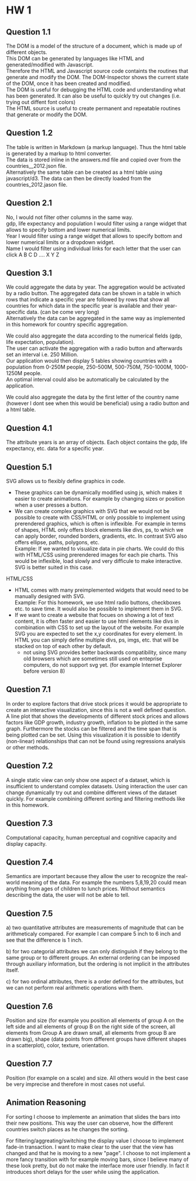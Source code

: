 HW 1
=======
 
Question 1.1
-----------
The DOM is a model of the structure of a document, which is made up of different objects.  
This DOM can be generated by languages like HTML and generated/modified with Javascript.  
Therefore the HTML and Javascript source code containts the routines that generate and modify the DOM. The DOM-Inspector shows the current state of the DOM, once it has been created and modified.  
The DOM is useful for debugging the HTML code and understanding what has been generated. It can also be useful to quickly try out changes (i.e. trying out diffent font colors)  
The HTML source is useful to create permanent and repeatable routines that generate or modify the DOM.


Question 1.2
-----------
The table is written in Markdown (a markup language). Thus the html table is generated by a markup to html converter.  
The data is stored inline in the answers.md file and copied over from the countries__2012.json file.  
Alternatively the same table can be created as a html table using javascript/d3. The data can then be directly loaded from the countries_2012.jason file.


Question 2.1
-----------
No, I would not filter other columns in the same way.  
gdp, life expectancy and population I would filter using a range widget that allows to specify bottom and lower numerical limits.  
Year I would filter using a range widget that allows to specify bottom and lower numerical limits or a dropdown widget.  
Name I would filter using individual links for each letter that the user can click A B C D .... X Y Z

Question 3.1
-----------
We could aggregate the data by year. The aggregation would be activated by a radio button. The aggregated data can be shown in a table in which rows that indicate a specific year are followed by rows that show all countries for which data in the specific year is available and their year-specific data. (can be come very long)  
Alternatively the data can be aggregated in the same way as implemented in this homework for country specific aggregation.   

We could also aggregate the data according to the numerical fields (gdp, life expectation, population).  
The user can activate the aggregation with a radio button and afterwards set an interval i.e. 250 Million.  
Our application would then display 5 tables showing countries with a population from 0-250M people, 250-500M, 500-750M, 750-1000M, 1000-1250M people.  
An optimal interval could also be automatically be calculated by the application. 
 
We could also aggregate the data by the first letter of the country name (however I dont see when this would be beneficial) using a radio button and a html table.



Question 4.1 
-----------
The attribute years is an array of objects. Each object contains the gdp, life expectancy, etc. data for a specific year.

Question 5.1
-----------
SVG allows us to flexibly define graphics in code.   
+ These graphics can  be dynamically modified using js, which makes it easier to create animations. For example by changing sizes or position when a user presses a button.  
+ We can create complex graphics with SVG that we would not be possible to create with CSS/HTML or only possible to implement using prerendered graphics, which is often is inflexible. For example in terms of shapes, HTML only offers block elements like divs, ps, to which we can apply border, rounded borders, gradients, etc. In contrast SVG also offers ellipse, paths, polygons, etc.   
Example: If we wanted to visualize data in pie charts. We could do this with HTML/CSS using prerendered images for each pie charts. This would be inflexible, load slowly and very difficule to make interactive. SVG is better suited in this case. 


HTML/CSS    
+ HTML comes with many preimplemented widgets that would need to be manually designed with SVG.  
Example: For this homework, we use html radio buttons, checkboxes etc. to save time. It would also be possible to implement them in SVG.  
+ If we want to create a website that focues on showing a lot of text content, it is often faster and easier to use html elements like divs in combination with CSS to set up the layout of the website. For example SVG you are expected to set the x,y coordinates for every element. In HTML you can simply define multiple divs,  ps, imgs, etc. that will be stacked on top of each other by default.  
	+ not using SVG provides better backwards compatibility, since many old browsers which are sometimes still used on enteprise computers, do not support svg yet. (for example Internet Explorer before version 8)



Question 7.1 
-----------
In order to explore factors that drive stock prices it would be appropriate to create an interactive visualization, since this is not a well defined question. A line plot that shows the developments of different stock prices and allows factors like GDP growth, industry growth, inflation to be plotted in the same graph. Furthermore the stocks can be filtered and the time span that is being plotted can be set. Using this visualization it is possible to identify (non-linear) relationships that can not be found using regressions analysis or other methods.

Question 7.2
-----------
A single static view can only show one aspect of a dataset, which is insufficient to understand complex datasets. Using interaction the user can change dynamically try out and combine different views of the dataset quickly. For example combining different sorting and filtering methods like in this homework.

Question 7.3
-----------
Computational capacity, human perceptual and cognitive capacity and display capacity.

Question 7.4
-----------
Semantics are important because they allow the user to recognize the real-world meaning of the data. For example the numbers 5,8,19,20 could mean anything from ages of children to lunch prices. Without semantics describing the data, the user will not be able to tell.

Question 7.5 
-----------
a) two quantitative attributes are measurements of magnitude that can be arithmeticaly compared. For example I can compare 5 inch to 6 inch and see that the difference is 1 inch.  

b) for  two categorial attributes we can only distinguish if they belong to the same group or to different groups. An external ordering can be imposed through auxiliary information, but the ordering is not implicit in the attributes itself.

c) for two ordinal attributes, there is a order defined for the attributes, but we can not perform real arithmetic operations with them.

Question 7.6 
-----------
Position and size (for example you position all elements of group A on the left side and all elements of group B on the right side of the screen, all elements from Group A are drawn small, all elements from group B are drawn big), shape (data points from different groups have different shapes in a scatterplot), color, texture, orientation.

Question 7.7 
-----------
Position (for example on a scale) and size. All others would in the best case be very imprecise and therefore in most cases not useful.


Animation Reasoning
-----------
For sorting I choose to implemente an animation that slides the bars into their new positions. This way the user can observe, how the different countries switch places as he changes the sorting.

For filtering/aggreating/switching the display value I choose to implement fade-in transaction. I want to make clear to the user that the view has changed and that he is moving to a new "page". I choose to not implement a more fancy transition with for example moving bars, since I believe  many of these look pretty, but do not make the interface more user friendly. In fact it introduces short delays for the user while using the application.
